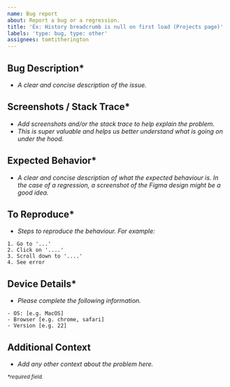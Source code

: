 ```yaml
---
name: Bug report
about: Report a bug or a regression.
title: 'Ex: History breadcrumb is null on first load (Projects page)'
labels: 'type: bug, type: other'
assignees: tomtitherington
---
```


## Bug Description\*

- _A clear and concise description of the issue._

## Screenshots / Stack Trace\*

- _Add screenshots and/or the stack trace to help explain the problem._
- _This is super valuable and helps us better understand what is going on under the hood._

## Expected Behavior\*

- _A clear and concise description of what the expected behaviour is. In the case of a regression, a screenshot of the Figma design might be a good idea._

## To Reproduce\*

- _Steps to reproduce the behaviour. For example:_

```
1. Go to '...'
2. Click on '....'
3. Scroll down to '....'
4. See error
```

## Device Details\*

- _Please complete the following information._

```
- OS: [e.g. MacOS]
- Browser [e.g. chrome, safari]
- Version [e.g. 22]
```

## Additional Context

- _Add any other context about the problem here._

<small>_\*required field._</small>
